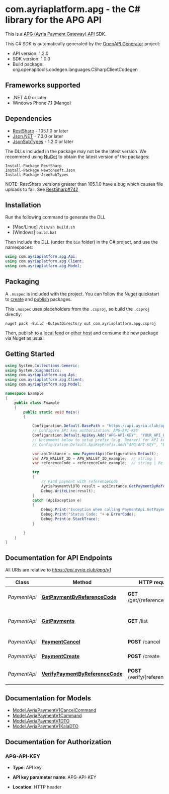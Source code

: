 # com.ayriaplatform.apg - the C# library for the APG API

This is a [APG (Ayria Payment Gateway) API](https://api.ayria.club/docs/index.html#_apg_ayria_payment_gateway) SDK.

This C# SDK is automatically generated by the [OpenAPI Generator](https://openapi-generator.tech) project:

- API version: 1.2.0
- SDK version: 1.0.0
- Build package: org.openapitools.codegen.languages.CSharpClientCodegen

## Frameworks supported


- .NET 4.0 or later
- Windows Phone 7.1 (Mango)

## Dependencies


- [RestSharp](https://www.nuget.org/packages/RestSharp) - 105.1.0 or later
- [Json.NET](https://www.nuget.org/packages/Newtonsoft.Json/) - 7.0.0 or later
- [JsonSubTypes](https://www.nuget.org/packages/JsonSubTypes/) - 1.2.0 or later

The DLLs included in the package may not be the latest version. We recommend using [NuGet](https://docs.nuget.org/consume/installing-nuget) to obtain the latest version of the packages:

```
Install-Package RestSharp
Install-Package Newtonsoft.Json
Install-Package JsonSubTypes
```

NOTE: RestSharp versions greater than 105.1.0 have a bug which causes file uploads to fail. See [RestSharp#742](https://github.com/restsharp/RestSharp/issues/742)

## Installation

Run the following command to generate the DLL

- [Mac/Linux] `/bin/sh build.sh`
- [Windows] `build.bat`

Then include the DLL (under the `bin` folder) in the C# project, and use the namespaces:

```csharp
using com.ayriaplatform.apg.Api;
using com.ayriaplatform.apg.Client;
using com.ayriaplatform.apg.Model;

```


## Packaging

A `.nuspec` is included with the project. You can follow the Nuget quickstart to [create](https://docs.microsoft.com/en-us/nuget/quickstart/create-and-publish-a-package#create-the-package) and [publish](https://docs.microsoft.com/en-us/nuget/quickstart/create-and-publish-a-package#publish-the-package) packages.

This `.nuspec` uses placeholders from the `.csproj`, so build the `.csproj` directly:

```
nuget pack -Build -OutputDirectory out com.ayriaplatform.apg.csproj
```

Then, publish to a [local feed](https://docs.microsoft.com/en-us/nuget/hosting-packages/local-feeds) or [other host](https://docs.microsoft.com/en-us/nuget/hosting-packages/overview) and consume the new package via Nuget as usual.


## Getting Started

```csharp
using System.Collections.Generic;
using System.Diagnostics;
using com.ayriaplatform.apg.Api;
using com.ayriaplatform.apg.Client;
using com.ayriaplatform.apg.Model;

namespace Example
{
    public class Example
    {
        public static void Main()
        {

            Configuration.Default.BasePath = "https://api.ayria.club/apg/v1";
            // Configure API key authorization: APG-API-KEY
            Configuration.Default.ApiKey.Add("APG-API-KEY", "YOUR_API_KEY");
            // Uncomment below to setup prefix (e.g. Bearer) for API key, if needed
            // Configuration.Default.ApiKeyPrefix.Add("APG-API-KEY", "Bearer");

            var apiInstance = new PaymentApi(Configuration.Default);
            var APG_WALLET_ID = APG_WALLET_ID_example;  // string | 
            var referenceCode = referenceCode_example;  // string | ReferenceCode of payment to return

            try
            {
                // Find payment with referenceCode
                AyriaPaymentV1DTO result = apiInstance.GetPaymentByReferenceCode(APG_WALLET_ID, referenceCode);
                Debug.WriteLine(result);
            }
            catch (ApiException e)
            {
                Debug.Print("Exception when calling PaymentApi.GetPaymentByReferenceCode: " + e.Message );
                Debug.Print("Status Code: "+ e.ErrorCode);
                Debug.Print(e.StackTrace);
            }

        }
    }
}
```

## Documentation for API Endpoints

All URIs are relative to *https://api.ayria.club/apg/v1*

Class | Method | HTTP request | Description
------------ | ------------- | ------------- | -------------
*PaymentApi* | [**GetPaymentByReferenceCode**](docs/PaymentApi.md#getpaymentbyreferencecode) | **GET** /get/{referenceCode} | Find payment with referenceCode
*PaymentApi* | [**GetPayments**](docs/PaymentApi.md#getpayments) | **GET** /list | List of payments between given dates
*PaymentApi* | [**PaymentCancel**](docs/PaymentApi.md#paymentcancel) | **POST** /cancel | Cancel a  payment
*PaymentApi* | [**PaymentCreate**](docs/PaymentApi.md#paymentcreate) | **POST** /create | Add a new payment
*PaymentApi* | [**VerifyPaymentByReferenceCode**](docs/PaymentApi.md#verifypaymentbyreferencecode) | **POST** /verify/{referenceCode} | Verify payment with referenceCode


## Documentation for Models

 - [Model.AyriaPaymentV1CancelCommand](docs/AyriaPaymentV1CancelCommand.md)
 - [Model.AyriaPaymentV1Command](docs/AyriaPaymentV1Command.md)
 - [Model.AyriaPaymentV1DTO](docs/AyriaPaymentV1DTO.md)
 - [Model.AyriaPaymentV1KalaDTO](docs/AyriaPaymentV1KalaDTO.md)


## Documentation for Authorization


### APG-API-KEY

- **Type**: API key

- **API key parameter name**: APG-API-KEY
- **Location**: HTTP header

